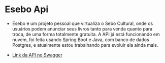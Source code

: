 # Esebo Api

- Esebo é um projeto pessoal que virtualiza o Sebo Cultural, onde os usuários podem anunciar seus livros tanto para venda quanto para troca, de uma forma totalmente gratuita. A API já está funcionando em nuvem, foi feita usando Spring Boot e Java, com banco de dados Postgres, e atualmente estou trabalhando para evoluir ela ainda mais.

- <a href="https://esebo-api-prd.up.railway.app/swagger-ui/index.html">Link da API no Swagger</a>
